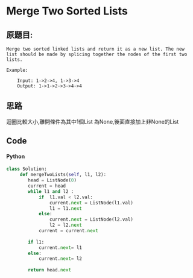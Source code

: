 # Merge Two Sorted Lists

## 原題目:
```
Merge two sorted linked lists and return it as a new list. The new list should be made by splicing together the nodes of the first two lists.

Example:

    Input: 1->2->4, 1->3->4
    Output: 1->1->2->3->4->4
```

## 思路
迴圈比較大小,離開條件為其中1個List 為None,後面直接加上非None的List

## Code

#### Python

```python
class Solution:
     def mergeTwoLists(self, l1, l2):
        head = ListNode(0)
        current = head        
        while l1 and l2 :            
            if  l1.val < l2.val:
                current.next = ListNode(l1.val)
                l1 = l1.next
            else:
                current.next = ListNode(l2.val)
                l2 = l2.next            
            current = current.next
                              
        if l1:
            current.next= l1
        else:
            current.next= l2
        
        return head.next
        
```







